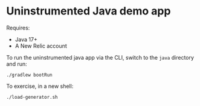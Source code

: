 # Uninstrumented Java demo app

Requires:

* Java 17+
* A New Relic account

To run the uninstrumented java app via the CLI, switch to the `java` directory and run:

```shell
./gradlew bootRun
```

To exercise, in a new shell:
```shell
./load-generator.sh
```
